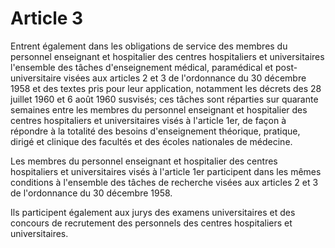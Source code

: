 # Article 3

Entrent également dans les obligations de service des membres du personnel enseignant et hospitalier des centres hospitaliers et universitaires l'ensemble des tâches d'enseignement médical, paramédical et post-universitaire visées aux articles 2 et 3 de l'ordonnance du 30 décembre 1958 et des textes pris pour leur application, notamment les décrets des 28 juillet 1960 et 6 août 1960 susvisés; ces tâches sont réparties sur quarante semaines entre les membres du personnel enseignant et hospitalier des centres hospitaliers et universitaires visés à l'article 1er, de façon à répondre à la totalité des besoins d'enseignement théorique, pratique, dirigé et clinique des facultés et des écoles nationales de médecine.

Les membres du personnel enseignant et hospitalier des centres hospitaliers et universitaires visés à l'article 1er participent dans les mêmes conditions à l'ensemble des tâches de recherche visées aux articles 2 et 3 de l'ordonnance du 30 décembre 1958.

Ils participent également aux jurys des examens universitaires et des concours de recrutement des personnels des centres hospitaliers et universitaires.
